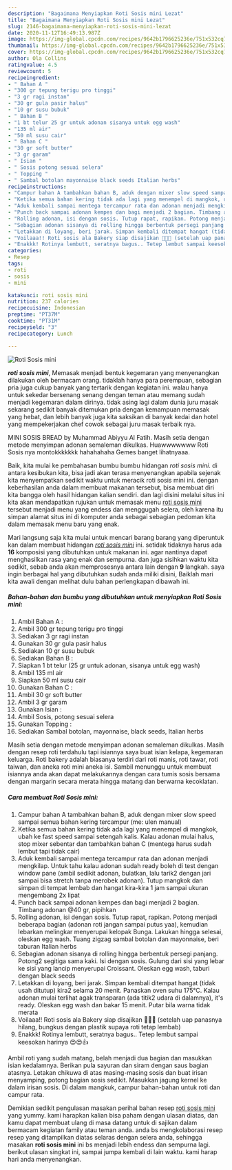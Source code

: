 ```yaml
---
description: "Bagaimana Menyiapkan Roti Sosis mini Lezat"
title: "Bagaimana Menyiapkan Roti Sosis mini Lezat"
slug: 2146-bagaimana-menyiapkan-roti-sosis-mini-lezat
date: 2020-11-12T16:49:13.987Z
image: https://img-global.cpcdn.com/recipes/9642b1796625236e/751x532cq70/roti-sosis-mini-foto-resep-utama.jpg
thumbnail: https://img-global.cpcdn.com/recipes/9642b1796625236e/751x532cq70/roti-sosis-mini-foto-resep-utama.jpg
cover: https://img-global.cpcdn.com/recipes/9642b1796625236e/751x532cq70/roti-sosis-mini-foto-resep-utama.jpg
author: Ola Collins
ratingvalue: 4.5
reviewcount: 5
recipeingredient:
- " Bahan A "
- "300 gr tepung terigu pro tinggi"
- "3 gr ragi instan"
- "30 gr gula pasir halus"
- "10 gr susu bubuk"
- " Bahan B "
- "1 bt telur 25 gr untuk adonan sisanya untuk egg wash"
- "135 ml air"
- "50 ml susu cair"
- " Bahan C "
- "30 gr soft butter"
- "3 gr garam"
- " Isian "
- " Sosis potong sesuai selera"
- " Topping "
- " Sambal botolan mayonnaise black seeds Italian herbs"
recipeinstructions:
- "Campur bahan A tambahkan bahan B, aduk dengan mixer slow speed sampai semua bahan kering tercampur (me: ulen manual)"
- "Ketika semua bahan kering tidak ada lagi yang menempel di mangkok, ubah ke fast speed sampai setengah kalis. Kalau adonan mulai halus, stop mixer sebentar dan tambahkan bahan C (mentega harus sudah lembut tapi tidak cair)"
- "Aduk kembali sampai mentega tercampur rata dan adonan menjadi mengkilap. Untuk tahu kalau adonan sudah ready boleh di test dengan window pane (ambil sedikit adonan, bulatkan, lalu tarik2 dengan jari sampai bisa stretch tanpa merobek adonan). Tutup mangkok dan simpan di tempat lembab dan hangat kira-kira 1 jam sampai ukuran mengembang 2x lipat"
- "Punch back sampai adonan kempes dan bagi menjadi 2 bagian. Timbang adonan @40 gr, pipihkan"
- "Rolling adonan, isi dengan sosis. Tutup rapat, rapikan. Potong menjadi beberapa bagian (adonan roti jangan sampai putus yaa), kemudian lebarkan melingkar menyerupai kelopak Bunga. Lakukan hingga selesai, oleskan egg wash. Tuang zigzag sambal botolan dan mayonnaise, beri taburan Italian herbs"
- "Sebagian adonan sisanya di rolling hingga berbentuk persegi panjang. Potong2 segitiga sama kaki. Isi dengan sosis. Gulung dari sisi yang lebar ke sisi yang lancip menyerupai Croissant. Oleskan egg wash, taburi dengan black seeds"
- "Letakkan di loyang, beri jarak. Simpan kembali ditempat hangat (tidak usah ditutup) kira2 selama 20 menit. Panaskan oven suhu 175°C. Kalau adonan mulai terlihat agak transparan (ada titik2 udara di dalamnya), it&#39;s ready. Oleskan egg wash dan bakar 15 menit. Putar bila warna tidak merata"
- "Voilaaa!! Roti sosis ala Bakery siap disajikan 🤗🤗👏 (setelah uap panasnya hilang, bungkus dengan plastik supaya roti tetap lembab)"
- "Enakkk! Rotinya lembutt, seratnya bagus.. Tetep lembut sampai keesokan harinya 😍😍👍"
categories:
- Resep
tags:
- roti
- sosis
- mini

katakunci: roti sosis mini 
nutrition: 237 calories
recipecuisine: Indonesian
preptime: "PT37M"
cooktime: "PT31M"
recipeyield: "3"
recipecategory: Lunch

---
```



![Roti Sosis mini](https://img-global.cpcdn.com/recipes/9642b1796625236e/751x532cq70/roti-sosis-mini-foto-resep-utama.jpg)

<b><i>roti sosis mini</i></b>, Memasak menjadi bentuk kegemaran yang menyenangkan dilakukan oleh bermacam orang. tidaklah hanya para perempuan, sebagian pria juga cukup banyak yang tertarik dengan kegiatan ini. walau hanya untuk sekedar bersenang senang dengan teman atau memang sudah menjadi kegemaran dalam dirinya. tidak asing lagi dalam dunia juru masak sekarang sedikit banyak ditemukan pria dengan kemampuan memasak yang hebat, dan lebih banyak juga kita saksikan di banyak kedai dan hotel yang mempekerjakan chef cowok sebagai juru masak terbaik nya.

MINI SOSIS BREAD by Muhammad Abiyyu Al Fatih. Masih setia dengan metode menyimpan adonan semaleman dikulkas. Huawwwwwww Roti Sosis nya montokkkkkkk hahahahaha Gemes banget lihatnyaaa.

Baik, kita mulai ke pembahasan bumbu bumbu hidangan <i>roti sosis mini</i>. di antara kesibukan kita, bisa jadi akan terasa menyenangkan apabila sejenak kita menyempatkan sedikit waktu untuk meracik roti sosis mini ini. dengan keberhasilan anda dalam membuat makanan tersebut, bisa membuat diri kita bangga oleh hasil hidangan kalian sendiri. dan lagi disini melalui situs ini kita akan mendapatkan rujukan untuk memasak menu <u>roti sosis mini</u> tersebut menjadi menu yang endess dan menggugah selera, oleh karena itu simpan alamat situs ini di komputer anda sebagai sebagian pedoman kita dalam memasak menu baru yang enak.


Mari langsung saja kita mulai untuk mencari barang barang yang diperuntuk kan dalam membuat hidangan <u><i>roti sosis mini</i></u> ini. setidak tidaknya harus ada <b>16</b> komposisi yang dibutuhkan untuk makanan ini. agar nantinya dapat menghasilkan rasa yang enak dan sempurna. dan juga sisihkan waktu kita sedikit, sebab anda akan memprosesnya antara lain dengan <b>9</b> langkah. saya ingin berbagai hal yang dibutuhkan sudah anda miliki disini, Baiklah mari kita awali dengan melihat dulu bahan perlengkapan dibawah ini.

<!--inarticleads1-->

##### Bahan-bahan dan bumbu yang dibutuhkan untuk menyiapkan Roti Sosis mini:

1. Ambil  Bahan A :
1. Ambil 300 gr tepung terigu pro tinggi
1. Sediakan 3 gr ragi instan
1. Gunakan 30 gr gula pasir halus
1. Sediakan 10 gr susu bubuk
1. Sediakan  Bahan B :
1. Siapkan 1 bt telur (25 gr untuk adonan, sisanya untuk egg wash)
1. Ambil 135 ml air
1. Siapkan 50 ml susu cair
1. Gunakan  Bahan C :
1. Ambil 30 gr soft butter
1. Ambil 3 gr garam
1. Gunakan  Isian :
1. Ambil  Sosis, potong sesuai selera
1. Gunakan  Topping :
1. Sediakan  Sambal botolan, mayonnaise, black seeds, Italian herbs


Masih setia dengan metode menyimpan adonan semaleman dikulkas. Masih dengan resep roti terdahulu tapi isiannya saya buat isian kelapa, kegemaran keluarga. Roti bakery adalah biasanya terdiri dari roti manis, roti tawar, roti taiwan, dan aneka roti mini aneka isi. Sambil menunggu untuk membuat isiannya anda akan dapat melakukannya dengan cara tumis sosis bersama dengan margarin secara merata hingga matang dan berwarna kecoklatan. 

<!--inarticleads2-->

##### Cara membuat Roti Sosis mini:

1. Campur bahan A tambahkan bahan B, aduk dengan mixer slow speed sampai semua bahan kering tercampur (me: ulen manual)
1. Ketika semua bahan kering tidak ada lagi yang menempel di mangkok, ubah ke fast speed sampai setengah kalis. Kalau adonan mulai halus, stop mixer sebentar dan tambahkan bahan C (mentega harus sudah lembut tapi tidak cair)
1. Aduk kembali sampai mentega tercampur rata dan adonan menjadi mengkilap. Untuk tahu kalau adonan sudah ready boleh di test dengan window pane (ambil sedikit adonan, bulatkan, lalu tarik2 dengan jari sampai bisa stretch tanpa merobek adonan). Tutup mangkok dan simpan di tempat lembab dan hangat kira-kira 1 jam sampai ukuran mengembang 2x lipat
1. Punch back sampai adonan kempes dan bagi menjadi 2 bagian. Timbang adonan @40 gr, pipihkan
1. Rolling adonan, isi dengan sosis. Tutup rapat, rapikan. Potong menjadi beberapa bagian (adonan roti jangan sampai putus yaa), kemudian lebarkan melingkar menyerupai kelopak Bunga. Lakukan hingga selesai, oleskan egg wash. Tuang zigzag sambal botolan dan mayonnaise, beri taburan Italian herbs
1. Sebagian adonan sisanya di rolling hingga berbentuk persegi panjang. Potong2 segitiga sama kaki. Isi dengan sosis. Gulung dari sisi yang lebar ke sisi yang lancip menyerupai Croissant. Oleskan egg wash, taburi dengan black seeds
1. Letakkan di loyang, beri jarak. Simpan kembali ditempat hangat (tidak usah ditutup) kira2 selama 20 menit. Panaskan oven suhu 175°C. Kalau adonan mulai terlihat agak transparan (ada titik2 udara di dalamnya), it&#39;s ready. Oleskan egg wash dan bakar 15 menit. Putar bila warna tidak merata
1. Voilaaa!! Roti sosis ala Bakery siap disajikan 🤗🤗👏 (setelah uap panasnya hilang, bungkus dengan plastik supaya roti tetap lembab)
1. Enakkk! Rotinya lembutt, seratnya bagus.. Tetep lembut sampai keesokan harinya 😍😍👍


Ambil roti yang sudah matang, belah menjadi dua bagian dan masukkan isian kedalamnya. Berikan pula sayuran dan siram dengan saus bagian atasnya. Letakan chikuwa di atas masing-masing sosis dan buat irisan menyamping, potong bagian sosis sedikit. Masukkan jagung kernel ke dalam irisan sosis. Di dalam mangkuk, campur bahan-bahan untuk roti dan campur rata. 

Demikian sedikit pengulasan masakan perihal bahan resep <u>roti sosis mini</u> yang yummy. kami harapkan kalian bisa paham dengan ulasan diatas, dan kamu dapat membuat ulang di masa datang untuk di sajikan dalam bermacam kegiatan family atau teman anda. anda bs mengkolaborasi resep resep yang ditampilkan diatas selaras dengan selera anda, sehingga masakan <b>roti sosis mini</b> ini bs menjadi lebih endess dan sempurna lagi. berikut ulasan singkat ini, sampai jumpa kembali di lain waktu. kami harap hari anda menyenangkan.
